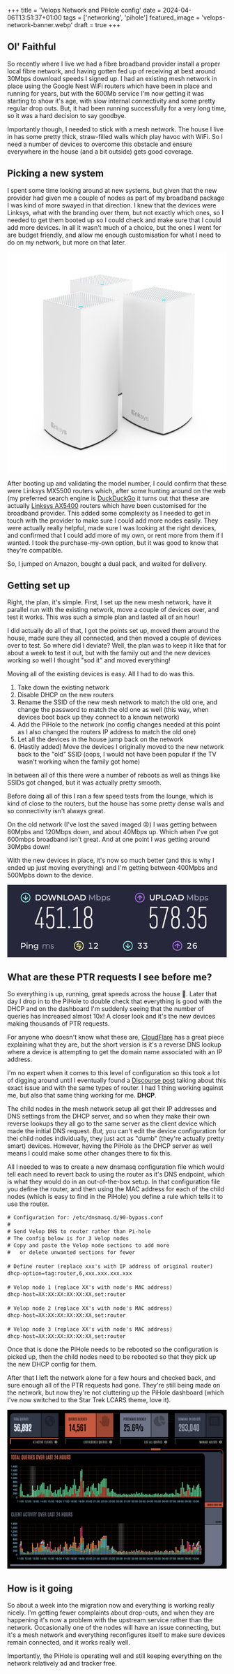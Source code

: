 +++
title = 'Velops Network and PiHole config'
date = 2024-04-06T13:51:37+01:00
tags = ['networking', 'pihole']
featured_image = 'velops-network-banner.webp'
draft = true
+++
## Ol' Faithful

So recently where I live we had a fibre broadband provider install a proper local fibre network, and having gotten fed up of receiving at best around 30Mbps download speeds I signed up. I had an existing mesh network in place using the Google Nest WiFi routers which have been in place and running for years, but with the 600Mb service I'm now getting it was starting to show it's age, with slow internal connectivity and some pretty regular drop outs. But, it had been running successfully for a very long time, so it was a hard decision to say goodbye.

Importantly though, I needed to stick with a mesh network. The house I live in has some pretty thick, straw-filled walls which play havoc with WiFi. So I need a number of devices to overcome this obstacle and ensure everywhere in the house (and a bit outside) gets good coverage.

## Picking a new system

I spent some time looking around at new systems, but given that the new provider had given me a couple of nodes as part of my broadband package I was kind of more swayed in that direction. I knew that the devices were Linksys, what with the branding over them, but not exactly which ones, so I needed to get them booted up so I could check and make sure that I could add more devices. In all it wasn't much of a choice, but the ones I went for are budget friendly, and allow me enough customisation for what I need to do on my network, but more on that later.

![Velops Nodes](velops-nodes.png "Linksys AX5400 nodes")

After booting up and validating the model number, I could confirm that these were Linksys MX5500 routers which, after some hunting around on the web (my preferred search engine is [DuckDuckGo](https://duckduckgo.com) it turns out that these are actually [Linksys AX5400](https://www.linksys.com/gb/support-product/?sku=MX5502-KE) routers which have been customised for the broadband provider. This added some complexity as I needed to get in touch with the provider to make sure I could add more nodes easily. They were actually really helpful, made sure I was looking at the right devices, and confirmed that I could add more of my own, or rent more from them if I wanted. I took the purchase-my-own option, but it was good to know that they're compatible.

So, I jumped on Amazon, bought a dual pack, and waited for delivery.

## Getting set up

Right, the plan, it's simple. First, I set up the new mesh network, have it parallel run with the existing network, move a couple of devices over, and test it works. This was such a simple plan and lasted all of an hour!

I did actually do all of that, I got the points set up, moved them around the house, made sure they all connected, and then moved a couple of devices over to test. So where did I deviate? Well, the plan was to keep it like that for about a week to test it out, but with the family out and the new devices working _so_ well I thought "sod it" and moved everything!

Moving all of the existing devices is easy. All I had to do was this.

1. Take down the existing network
2. Disable DHCP on the new routers
3. Rename the SSID of the new mesh network to match the old one, and change the password to match the old one as well (this way, when devices boot back up they connect to a known network)
4. Add the PiHole to the network (no config changes needed at this point as I also changed the routers IP address to match the old one)
5. Let all the devices in the house jump back on the network
6. (Hastily added) Move the devices I originally moved to the new network back to the "old" SSID (oops, I would not have been popular if the TV wasn't working when the family got home)

In between all of this there were a number of reboots as well as things like SSIDs got changed, but it was actually pretty smooth.

Before doing all of this I ran a few speed tests from the lounge, which is kind of close to the routers, but the house has some pretty dense walls and so connectivity isn't always great.

On the old network (I've lost the saved imaged :angry:) I was getting between 80Mpbs and 120Mbps down, and about 40Mbps up. Which when I've got 600mbps broadband isn't great. And at one point I was getting around 30Mpbs down!

With the new devices in place, it's now so much better (and this is why I ended up just moving everything) and I'm getting between 400Mpbs and 500Mpbs down to the device.

![Speed test with new devices](speedtest.png "Running on the new devices I'm getting 450Mbps download, 578Mpbs upload to the device")

## What are these PTR requests I see before me?

So everything is up, running, great speeds across the house :partying_face:. Later that day I drop in to the PiHole to double check that everything is good with the DHCP and on the dashboard I'm suddenly seeing that the number of queries has increased almost 10x! A closer look and it's the new devices making thousands of PTR requests.

For anyone who doesn't know what these are, [CloudFlare](https://www.cloudflare.com/en-gb/learning/dns/dns-records/dns-ptr-record/) has a great piece explaining what they are, but the short version is it's a reverse DNS lookup where a device is attempting to get the domain name associated with an IP address.

I'm no expert when it comes to this level of configuration so this took a lot of digging around until I eventually found a [Discourse post](https://discourse.pi-hole.net/t/fix-velop-mesh-flooding-pi-hole-with-ptr-requests/61381) talking about this exact issue and with the same types of router. I had 1 thing working against me, but also that same thing working for me. **DHCP**.

The child nodes in the mesh network setup all get their IP addresses and DNS settings from the DHCP server, and so when they make their own reverse lookups they all go to the same server as the client device which made the initial DNS request. _But_, you can't edit the device configuration for thei child nodes individually, they just act as "dumb" (they're actually pretty smart) devices. However, having the PiHole as the DHCP server as well means I could make some other changes there to fix this.

All I needed to was to create a new dnsmasq configuration file which would tell each need to revert back to using the router as it's DNS endpoint, which is what they would do in an out-of-the-box setup. In that configuration file you define the router, and then using the MAC address for each of the child nodes (which is easy to find in the PiHole) you define a rule which tells it to use the router.

```lighttpd
# Configuration for: /etc/dnsmasq.d/90-bypass.conf
# 
# Send Velop DNS to router rather than Pi-hole
# The config below is for 3 Velop nodes
# Copy and paste the Velop node sections to add more
#   or delete unwanted sections for fewer

# Define router (replace xxx's with IP address of original router)
dhcp-option=tag:router,6,xxx.xxx.xxx.xxx

# Velop node 1 (replace XX's with node's MAC address)
dhcp-host=XX:XX:XX:XX:XX:XX,set:router

# Velop node 2 (replace XX's with node's MAC address)
dhcp-host=XX:XX:XX:XX:XX:XX,set:router

# Velop node 3 (replace XX's with node's MAC address)
dhcp-host=XX:XX:XX:XX:XX:XX,set:router
```

Once that is done the PiHole needs to be rebooted so the configuration is picked up, then the child nodes need to be rebooted so that they pick up the new DHCP config for them.

After that I left the network alone for a few hours and checked back, and sure enough all of the PTR requests had gone. They're still being made on the network, but now they're not cluttering up the PiHole dashboard (which I've now switched to the Star Trek LCARS theme, love it).

![PiHole dashboard](pihole.png "PiHole showing current activity")

## How is it going

So about a week into the migration now and everything is working really nicely. I'm getting fewer complaints about drop-outs, and when they are happening it's now a problem with the upstream service rather than the network. Occasionally one of the nodes will have an issue connecting, but it's a mesh network and everything reconfigures itself to make sure devices remain connected, and it works really well.

Importantly, the PiHole is operating well and still keeping everything on the network relatively ad and tracker free.
